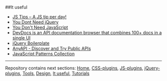 ##It useful

*   [JS Tips – A JS tip per day!](http://www.jstips.co)
*   [You Dont Need jQuery](https://github.com/oneuijs/You-Dont-Need-jQuery)
*   [You Don't Need JavaScript](https://github.com/you-dont-need/You-Dont-Need-Javascript)
*   [DevDocs is an API documentation browser that combines 100+ docs in a single UI](http://devdocs.io)
*   [jQuery Boilerplate](https://jqueryboilerplate.com)
*   [AnyAPI - Discover and Try Public APIs](https://any-api.com)
*   [JavaScript Patterns Collection](http://shichuan.github.io/javascript-patterns/)

---

Repository contains next sections: [Home](README.md), [CSS-plugins](css-plugins.md#css), [JS-plugins](pureJS-plugins.md#js), [jQuery-plugins](jquery-plugins.md#jquery),  [Tools](tools.md#tools), [Design](design.md#design), [It useful](it-useful.md#it-useful), [Tutorials](tutorials.md#tutorials)

